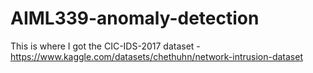 # AIML339-anomaly-detection

This is where I got the CIC-IDS-2017 dataset - https://www.kaggle.com/datasets/chethuhn/network-intrusion-dataset
